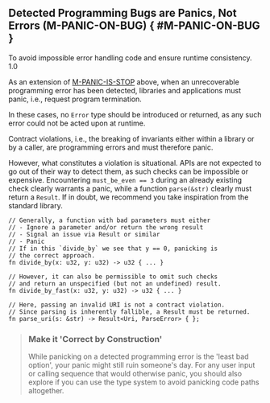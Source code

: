 ﻿<!-- Copyright (c) Microsoft Corporation. Licensed under the MIT license. -->

## Detected Programming Bugs are Panics, Not Errors (M-PANIC-ON-BUG) { #M-PANIC-ON-BUG }

<why>To avoid impossible error handling code and ensure runtime consistency.</why>
<version>1.0</version>

As an extension of [M-PANIC-IS-STOP](M-PANIC-IS-STOP) above, when an unrecoverable programming error has been
detected, libraries and applications must panic, i.e., request program termination.

In these cases, no `Error` type should be introduced or returned, as any such error could not be acted upon at runtime.

Contract violations, i.e., the breaking of invariants either within a library or by a caller, are programming errors and must therefore panic.

However, what constitutes a violation is situational. APIs are not expected to go out of their way to detect them, as such
checks can be impossible or expensive. Encountering `must_be_even == 3` during an already existing check clearly warrants
a panic, while a function `parse(&str)` clearly must return a `Result`. If in doubt, we recommend you take inspiration from the standard library.

```rust, ignore
// Generally, a function with bad parameters must either
// - Ignore a parameter and/or return the wrong result
// - Signal an issue via Result or similar
// - Panic
// If in this `divide_by` we see that y == 0, panicking is
// the correct approach.
fn divide_by(x: u32, y: u32) -> u32 { ... }

// However, it can also be permissible to omit such checks
// and return an unspecified (but not an undefined) result.
fn divide_by_fast(x: u32, y: u32) -> u32 { ... }

// Here, passing an invalid URI is not a contract violation.
// Since parsing is inherently fallible, a Result must be returned.
fn parse_uri(s: &str) -> Result<Uri, ParseError> { };

```

> ### <tip></tip> Make it 'Correct by Construction'
>
> While panicking on a detected programming error is the 'least bad option', your panic might still ruin someone's day.
> For any user input or calling sequence that would otherwise panic, you should also explore if you can use the type
> system to avoid panicking code paths altogether.
